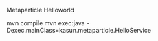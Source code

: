 Metaparticle Helloworld


mvn compile
mvn exec:java -Dexec.mainClass=kasun.metaparticle.HelloService